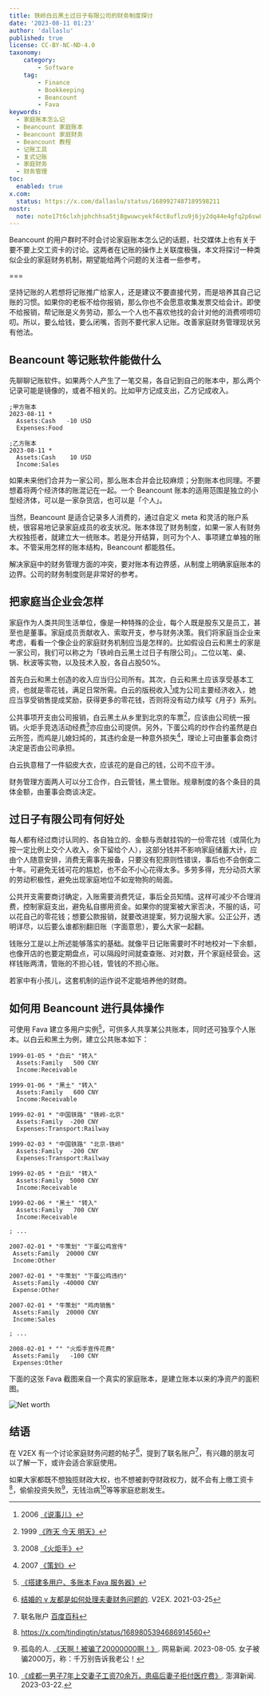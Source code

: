 ```yaml
---
title: 铁岭白云黑土过日子有限公司的财务制度探讨
date: '2023-08-11 01:23'
author: 'dallaslu'
published: true
license: CC-BY-NC-ND-4.0
taxonomy:
    category:
        - Software
    tag:
        - Finance
        - Bookkeeping
        - Beancount
        - Fava
keywords:
  - 家庭账本怎么记
  - Beancount 家庭账本
  - Beancount 家庭财务
  - Beancount 教程
  - 记账工具
  - 复式记账
  - 家庭财务
  - 财务管理
toc:
  enabled: true
x.com:
  status: https://x.com/dallaslu/status/1689927487189598211
nostr:
  note: note17t6clxhjphchhsa5tj8gwuwcyekf4ct8uflzu9j6jy2dq44e4gfq2p6sw8
---
```


Beancount 的用户群时不时会讨论家庭账本怎么记的话题，社交媒体上也有关于要不要上交工资卡的讨论。这两者在记账的操作上关联度极强，本文将探讨一种类似企业的家庭财务机制，期望能给两个问题的关注者一些参考。

===

坚持记账的人若想将记账推广给家人，还是建议不要直接代劳，而是培养其自己记账的习惯。如果你的老板不给你报销，那么你也不会愿意收集发票交给会计。即使不给报销，帮记账是义务劳动，那么一个人也不喜欢他找的会计对他的消费唠唠叨叨。所以，要么给钱，要么闭嘴，否则不要代家人记账。改善家庭财务管理现状另有他法。

## Beancount 等记账软件能做什么

先聊聊记账软件。如果两个人产生了一笔交易，各自记到自己的账本中，那么两个记录可能是镜像的，或者不相关的。比如甲方记成支出，乙方记成收入。

```beancount
;甲方账本
2023-08-11 *
  Assets:Cash   -10 USD
  Expenses:Food
```

```beancount
;乙方账本
2023-08-11 *
  Assets:Cash    10 USD
  Income:Sales
```
如果未来他们合并为一家公司，那么账本合并会比较麻烦；分割账本也同理。不要想着将两个经济体的账混记在一起。一个 Beancount 账本的适用范围是独立的小型经济体，可以是一家杂货店，也可以是「个人」。

当然，Beancount 是适合记录多人消费的，通过自定义 meta 和灵活的账户系统，很容易地记录家庭成员的收支状况。账本体现了财务制度，如果一家人有财务大权独揽者，就建立大一统账本。若是分开结算，则可为个人、事项建立单独的账本。不管采用怎样的账本结构，Beancount 都能胜任。

解决家庭中的财务管理方面的冲突，要对账本有边界感，从制度上明确家庭账本的边界。公司的财务制度则是非常好的参考。

## 把家庭当企业会怎样

家庭作为人类共同生活单位，像是一种特殊的企业，每个人既是股东又是员工，甚至也是董事。家庭成员贡献收入、索取开支，参与财务决策。我们将家庭当企业来考虑，看看一个像企业的家庭财务机制应当是怎样的。比如假设白云和黑土的家是一家公司，我们可以称之为「铁岭白云黑土过日子有限公司」。二位以笔、桌、锅、秋波等实物，以及技术入股，各自占股50%。

首先白云和黑土创造的收入应当归公司所有。其次，白云和黑土应该享受基本工资，也就是零花钱，满足日常所需。白云的版税收入[^baiyun-heitu-2006]成为公司主要经济收入，她应当享受销售提成奖励，获得更多的零花钱，否则将没有动力续写《月子》系列。

公共事项开支由公司报销，白云黑土从乡里到北京的车票[^baiyun-heitu-1999]，应该由公司统一报销。火炬手竞选活动经费[^baiyun-heitu-2008]亦应由公司提供。另外，下蛋公鸡的炒作合约虽然是白云所签，而鸡是儿媳妇炖的，其违约金是一种意外损失[^baiyun-heitu-2007]，理论上可由董事会商讨决定是否由公司承担。

白云执意租了一件貂皮大衣，应该花的是自己的钱，公司不应干涉。

财务管理方面两人可以分工合作，白云管钱，黑土管账。规章制度的各个条目的具体金额，由董事会商谈决定。

## 过日子有限公司有何好处

每人都有经过商讨认同的、各自独立的、金额与贡献挂钩的一份零花钱（或简化为按一定比例上交个人收入，余下留给个人），这部分钱并不影响家庭储蓄大计，应由个人随意安排，消费无需事先报备，只要没有犯原则性错误，事后也不会倒查二十年。可避免无钱可花的尴尬，也不会不小心花得太多。多劳多得，充分动员大家的劳动积极性，避免出现家庭地位不如宠物狗的局面。

公共开支需要商讨确定，入账需要消费凭证，事后全员知情。这样可减少不合理消费，控制家庭支出，避免私自挪用资金。如果你的提案被大家否决，不服的话，可以花自己的零花钱；想要公款报销，就要改进提案，努力说服大家。公正公开，透明详尽，以后要么谁都别翻旧账（字面意思），要么大家一起翻。

钱账分工是以上所述能够落实的基础。就像平日记账需要时不时地校对一下余额，也像开店的也要定期盘点，可以隔段时间就查查账、对对数，开个家庭经营会。这样钱账两清，管账的不担心钱，管钱的不担心账。

若家中有小孩儿，这套机制的运作说不定能培养他的财商。

## 如何用 Beancount 进行具体操作

可使用 Fava 建立多用户实例[^ubuntu-fava-server-for-multiple-user]，可供多人共享某公共账本，同时还可独享个人账本。以白云和黑土为例，建立公共账本如下：

```beancount
1999-01-05 * "白云" "转入"
  Assets:Family   500 CNY
  Income:Receivable

1999-01-06 * "黑土" "转入"
  Assets:Family   600 CNY
  Income:Receivable

1999-02-01 * "中国铁路" "铁岭-北京"
  Assets:Family  -200 CNY
  Expenses:Transport:Railway

1999-02-03 * "中国铁路" "北京-铁岭"
  Assets:Family  -200 CNY
  Expenses:Transport:Railway

1999-02-05 * "白云" "转入"
  Assets:Family  5000 CNY
  Income:Receivable

1999-02-06 * "黑土" "转入"
  Assets:Family   700 CNY
  Income:Receivable

; ...

2007-02-01 * "牛策划" "下蛋公鸡宣传"
 Assets:Family  20000 CNY
 Income:Other

2007-02-01 * "牛策划" "下蛋公鸡违约"
 Assets:Family -40000 CNY
 Expense:Other

2007-02-01 * "牛策划" "鸡肉销售"
 Assets:Family  20000 CNY
 Income:Sales

; ...

2008-02-01 * "" "火炬手宣传花费"
 Assets:Family   -100 CNY
 Expenses:Other
```

下面的这张 Fava 截图来自一个真实的家庭账本，是建立账本以来的净资产的面积图。

![Net worth](net-worth.png)

## 结语

在 V2EX 有一个讨论家庭财务问题的帖子[^v2ex-764964]，提到了联名账户[^lianming]，有兴趣的朋友可以了解一下，或许会适合家庭使用。

如果大家都既不想独揽财政大权，也不想被剥夺财政权力，就不会有上缴工资卡[^x-status-1689805394686914560]，偷偷投资失败[^2000w]，无钱治病[^thepaper-1645198]等等家庭悲剧发生。

[^baiyun-heitu-1999]: 1999 [《昨天 今天 明天》](https://zh.wikipedia.org/wiki/%E6%98%A8%E5%A4%A9_%E4%BB%8A%E5%A4%A9_%E6%98%8E%E5%A4%A9)
[^baiyun-heitu-2006]: 2006 [《说事儿》](https://zh.wikipedia.org/wiki/%E8%AF%B4%E4%BA%8B%E5%84%BF)
[^baiyun-heitu-2008]: 2008 [《火炬手》](https://zh.wikipedia.org/wiki/%E7%81%AB%E7%82%AC%E6%89%8B_(%E5%B0%8F%E5%93%81))
[^baiyun-heitu-2007]: 2007 [《策划》](https://zh.wikipedia.org/wiki/%E7%AD%96%E5%88%92_(%E5%B0%8F%E5%93%81))
[^ubuntu-fava-server-for-multiple-user]: [《搭建多用户、多账本 Fava 服务器》](https://dallas.lu/ubuntu-fava-server-for-multiple-user/)
[^v2ex-764964]: [结婚的 v 友都是如何处理夫妻财务问题的](https://www.v2ex.com/t/764964). V2EX. 2021-03-25
[^lianming]: 联名账户 [百度百科](https://baike.baidu.com/item/%E8%81%94%E5%90%8D%E8%B4%A6%E6%88%B7/3739581)
[^x-status-1689805394686914560]: <https://x.com/tindingtin/status/1689805394686914560>
[^2000w]: 孤岛的人. [《天啊！被骗了20000000啊！》](https://m.163.com/dy/article/IBCFFUIT05564HA1.html). 网易新闻. 2023-08-05. 女子被骗2000万，称：千万别告诉我老公！
[^thepaper-1645198]: [《成都一男子7年上交妻子工资70余万，患癌后妻子拒付医疗费》](https://m.thepaper.cn/kuaibao_detail.jsp?contid=1645198). 澎湃新闻. 2023-03-22.